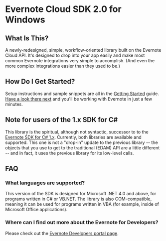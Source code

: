 Evernote Cloud SDK 2.0 for Windows
==================================

What Is This?
-------------

A newly-redesigned, simple, workflow-oriented library built on the Evernote Cloud API. It's designed to drop into your app easily and make most common Evernote integrations very simple to accomplish. (And even the more complex integrations easier than they used to be.)

How Do I Get Started?
---------------------

Setup instructions and sample snippets are all in the [Getting Started](Getting_Started.md) guide. [Have a look there next](Getting_Started.md) and you'll be working with Evernote in just a few minutes.

Note for users of the 1.x SDK for C#
------------------------------------

This library is the spiritual, although not syntactic, successor to to the [Evernote SDK for C# 1.x](https://github.com/evernote/evernote-sdk-csharp). Currently, both libraries are available and supported. This one is not a "drop-in" update to the previous library -- the objects that you use to get to the traditional (EDAM) API are a little different -- and in fact, it uses the previous library for its low-level calls.

FAQ
---

### What languages are supported?

This version of the SDK is designed for Microsoft .NET 4.0 and above, for programs written in C# or VB.NET. The library is also COM-compatible, meaning it can be used for programs written in VBA (for example, inside of Microsoft Office applications).

### Where can I find out more about the Evernote for Developers?

Please check out the [Evernote Developers portal page](http://dev.evernote.com).
